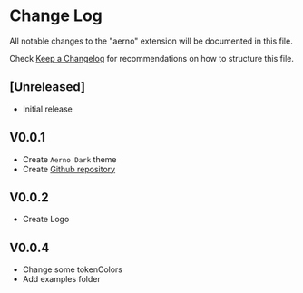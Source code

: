 # Change Log

All notable changes to the "aerno" extension will be documented in this file.

Check [Keep a Changelog](http://keepachangelog.com/) for recommendations on how to structure this file.

## [Unreleased]

-   Initial release

## V0.0.1

-   Create `Aerno Dark` theme
-   Create [Github repository](https://github.com/xzadudu179/Aerno-Theme)

## V0.0.2

-   Create Logo

## V0.0.4

-   Change some tokenColors
-   Add examples folder
